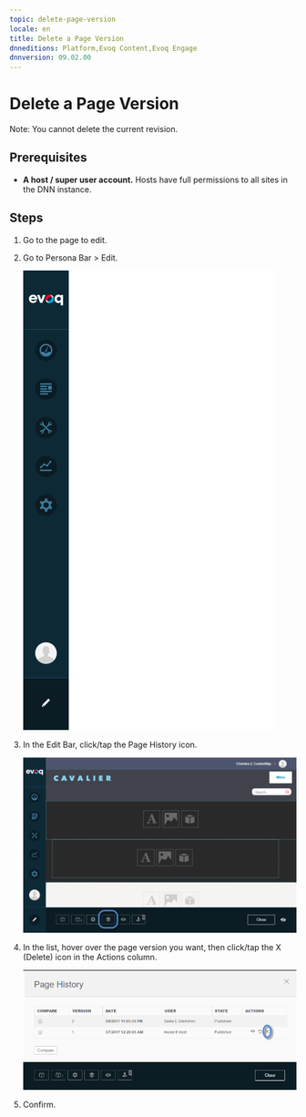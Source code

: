 ```yaml
---
topic: delete-page-version
locale: en
title: Delete a Page Version
dnneditions: Platform,Evoq Content,Evoq Engage
dnnversion: 09.02.00
---
```


# Delete a Page Version

Note: You cannot delete the current revision.

## Prerequisites

*   **A host / super user account.** Hosts have full permissions to all sites in the DNN instance.

## Steps

1.  Go to the page to edit.
2.  Go to Persona Bar \> Edit.
    
    ![Persona Bar > Edit](img/scr-pbar-all-Edit-E91.png)
    
3.  In the Edit Bar, click/tap the Page History icon.
    
      
    
    ![Page History icon](img/scr-pb-EditBar-PageHistory.png)
    
      
    
4.  In the list, hover over the page version you want, then click/tap the X (Delete) icon in the Actions column.
    
      
    
    ![Page History > Actions — Delete](img/scr-Pages-pageversioning-delete-E90.png)
    
      
    
5.  Confirm.